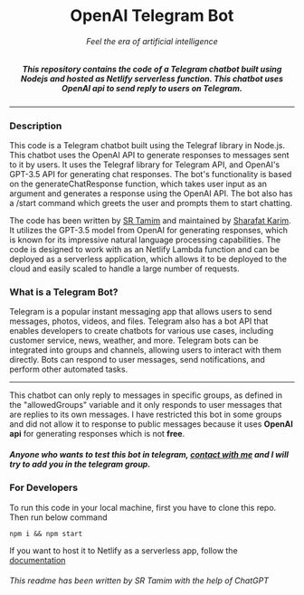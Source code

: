 <h1 align="center">OpenAI Telegram Bot</h1>
<h6 align="center">Feel the era of artificial intelligence</h6>

<h5 align="center">This repository contains the code of a Telegram chatbot built using Nodejs and hosted as Netlify serverless function. This chatbot uses OpenAI api to send reply to users on Telegram.</h5>

------

### Description
This code is a Telegram chatbot built using the Telegraf library in Node.js. This chatbot uses the OpenAI API to generate responses to messages sent to it by users. It uses the Telegraf library for Telegram API, and OpenAI's GPT-3.5 API for generating chat responses. The bot's functionality is based on the generateChatResponse function, which takes user input as an argument and generates a response using the OpenAI API. The bot also has a /start command which greets the user and prompts them to start chatting.


The code has been written by [SR Tamim](https://sr-tamim.vercel.app) and maintained by [Sharafat Karim](https://github.com/SharafatKarim). It utilizes the GPT-3.5 model from OpenAI for generating responses, which is known for its impressive natural language processing capabilities. The code is designed to work with as an Netlify Lambda function and can be deployed as a serverless application, which allows it to be deployed to the cloud and easily scaled to handle a large number of requests.

### What is a Telegram Bot?
Telegram is a popular instant messaging app that allows users to send messages, photos, videos, and files. Telegram also has a bot API that enables developers to create chatbots for various use cases, including customer service, news, weather, and more. Telegram bots can be integrated into groups and channels, allowing users to interact with them directly. Bots can respond to user messages, send notifications, and perform other automated tasks.

---

This chatbot can only reply to messages in specific groups, as defined in the "allowedGroups" variable and it only responds to user messages that are replies to its own messages. I have restricted this bot in some groups and did not allow it to response to public messages because it uses **OpenAI api** for generating responses which is not **free**.

##### Anyone who wants to test this bot in telegram, [contact with me](https://sr-tamim.vercel.app/contact) and I will try to add you in the telegram group.

### For Developers
To run this code in your local machine, first you have to clone this repo. Then run below command
```
npm i && npm start
```
If you want to host it to Netlify as a serverless app, follow the [documentation](https://docs.netlify.com/functions/overview/#app)


###### This readme has been written by SR Tamim with the help of ChatGPT
